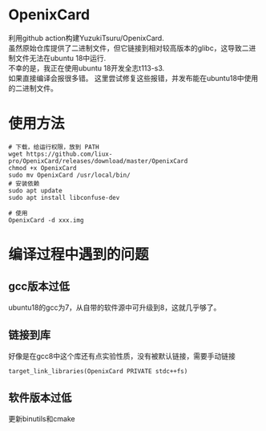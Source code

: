 # OpenixCard
利用github action构建YuzukiTsuru/OpenixCard.  
虽然原始仓库提供了二进制文件，但它链接到相对较高版本的glibc，这导致二进制文件无法在ubuntu 18中运行.   
不幸的是，我正在使用ubuntu 18开发全志t113-s3.   
如果直接编译会报很多错。
这里尝试修复这些报错，并发布能在ubuntu18中使用的二进制文件。 

# 使用方法
```
# 下载，给运行权限，放到 PATH
wget https://github.com/liux-pro/OpenixCard/releases/download/master/OpenixCard
chmod +x OpenixCard
sudo mv OpenixCard /usr/local/bin/
# 安装依赖
sudo apt update
sudo apt install libconfuse-dev

# 使用
OpenixCard -d xxx.img
```

# 编译过程中遇到的问题
## gcc版本过低
ubuntu18的gcc为7，从自带的软件源中可升级到8，这就几乎够了。
## 链接到库
好像是在gcc8中这个库还有点实验性质，没有被默认链接，需要手动链接  
```
target_link_libraries(OpenixCard PRIVATE stdc++fs)
```
## 软件版本过低
更新binutils和cmake
